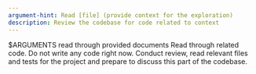 ```yaml
---
argument-hint: Read [file] (provide context for the exploration)
description: Review the codebase for code related to context
---
```

$ARGUMENTS
read through provided documents
Read through related code.
Do not write any code right now.
Conduct review, read relevant files and tests for the project and prepare to discuss this part of the codebase.